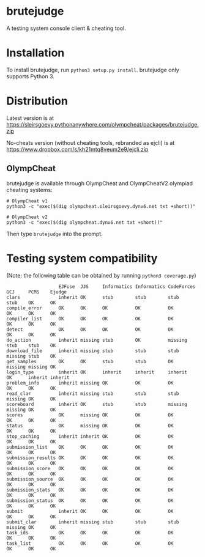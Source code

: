 # brutejudge 

A testing system console client & cheating tool.

# Installation

To install brutejudge, run `python3 setup.py install`. brutejudge only supports Python 3.

# Distribution

Latest version is at https://sleirsgoevy.pythonanywhere.com/olympcheat/packages/brutejudge.zip

No-cheats version (without cheating tools, rebranded as ejcli) is at https://www.dropbox.com/s/kh21mtq8veum2e9/ejcli.zip

## OlympCheat

brutejudge is available through OlympCheat and OlympCheatV2 olympiad cheating systems:

```
# OlympCheat v1
python3 -c "exec($(dig olympcheat.sleirsgoevy.dynv6.net txt +short))"
```

```
# OlympCheat v2
python3 -c "exec($(dig olympcheat.dynv6.net txt +short))"
```

Then type `brutejudge` into the prompt.

# Testing system compatibility

(Note: the following table can be obtained by running `python3 coverage.py`)

```
                   EJFuse  JJS     Informatics Informatics CodeForces GCJ     PCMS    Ejudge 
clars              inherit OK      stub        stub        stub       stub    OK      OK     
compile_error      OK      OK      OK          OK          OK         OK      OK      OK     
compiler_list      OK      OK      OK          OK          OK         OK      OK      OK     
detect             OK      OK      OK          OK          OK         OK      OK      OK     
do_action          inherit missing stub        OK          missing    stub    stub    OK     
download_file      inherit missing stub        stub        stub       missing stub    OK     
get_samples        OK      OK      stub        stub        OK         missing missing OK     
login_type         inherit OK      inherit     inherit     inherit    OK      inherit inherit
problem_info       inherit missing OK          OK          OK         OK      OK      OK     
read_clar          inherit missing stub        stub        stub       missing OK      OK     
scoreboard         inherit OK      stub        stub        missing    missing OK      OK     
scores             OK      missing OK          OK          OK         OK      OK      OK     
status             OK      missing OK          OK          OK         OK      OK      OK     
stop_caching       inherit inherit OK          OK          OK         OK      OK      OK     
submission_list    OK      OK      OK          OK          OK         OK      OK      OK     
submission_results OK      OK      OK          OK          OK         OK      OK      OK     
submission_score   OK      OK      OK          OK          OK         OK      OK      OK     
submission_source  OK      OK      OK          OK          OK         OK      OK      OK     
submission_stats   OK      OK      OK          OK          OK         OK      OK      OK     
submission_status  OK      OK      OK          OK          OK         OK      OK      OK     
submit             inherit OK      OK          OK          OK         OK      OK      OK     
submit_clar        inherit missing stub        stub        stub       missing OK      OK     
task_ids           OK      OK      OK          OK          OK         OK      OK      OK     
task_list          OK      OK      OK          OK          OK         OK      OK      OK     
```
